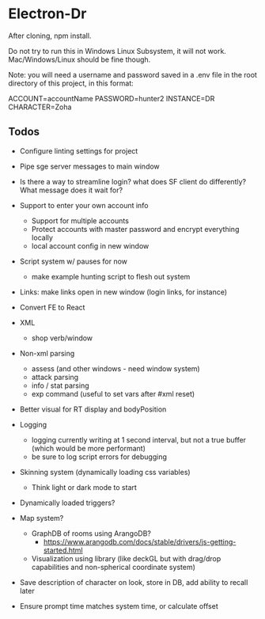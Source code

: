 # Electron-Dr

After cloning, npm install.

Do not try to run this in Windows Linux Subsystem, it will not work. Mac/Windows/Linux should be fine though.

Note: you will need a username and password saved in a .env file in the root directory of this project, in this format:

ACCOUNT=accountName
PASSWORD=hunter2
INSTANCE=DR
CHARACTER=Zoha

## Todos

- Configure linting settings for project

- Pipe sge server messages to main window

- Is there a way to streamline login? what does SF client do differently? What message does it wait for?



- Support to enter your own account info
  - Support for multiple accounts
  - Protect accounts with master password and encrypt everything locally
  - local account config in new window

- Script system w/ pauses for now
  - make example hunting script to flesh out system

- Links: make links open in new window (login links, for instance)

- Convert FE to React

- XML
  - shop verb/window

- Non-xml parsing

  - assess (and other windows - need window system)
  - attack parsing
  - info / stat parsing
  - exp command (useful to set vars after #xml reset)

- Better visual for RT display and bodyPosition

- Logging
  - logging currently writing at 1 second interval, but not a true buffer (which would be more performant)
  - be sure to log script errors for debugging

- Skinning system (dynamically loading css variables)

  - Think light or dark mode to start

- Dynamically loaded triggers?

- Map system?

  - GraphDB of rooms using ArangoDB?
    - https://www.arangodb.com/docs/stable/drivers/js-getting-started.html
  - Visualization using library (like deckGL but with drag/drop capabilities and non-spherical coordinate system)

- Save description of character on look, store in DB, add ability to recall later

- Ensure prompt time matches system time, or calculate offset
